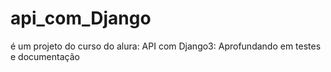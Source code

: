 # api_com_Django
é um projeto do curso do alura: API com Django3: Aprofundando em testes e documentação
